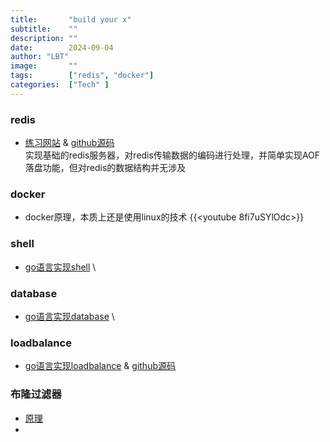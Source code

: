 ```yaml
---
title:       "build your x"
subtitle:    ""
description: ""
date:        2024-09-04
author: "LBT"
image:       ""
tags:        ["redis", "docker"]
categories:  ["Tech" ]
---
```


### redis
- [练习网站](https://www.build-redis-from-scratch.dev/en/introduction) & [github源码](https://github.com/ahmedash95/build-redis-from-scratch) \
实现基础的redis服务器，对redis传输数据的编码进行处理，并简单实现AOF落盘功能，但对redis的数据结构并无涉及

### docker
- docker原理，本质上还是使用linux的技术
{{<youtube 8fi7uSYlOdc>}}

### shell
- [go语言实现shell](https://blog.init-io.net/post/2018/07-01-go-unix-shell/) \

### database
- [go语言实现database](https://build-your-own.org/database/) \


### loadbalance
- [go语言实现loadbalance](https://kasvith.me/posts/lets-create-a-simple-lb-go/) & [github源码](https://github.com/kasvith/simplelb.git)

### 布隆过滤器
- [原理](https://javaguide.cn/cs-basics/data-structure/bloom-filter.html)
- 